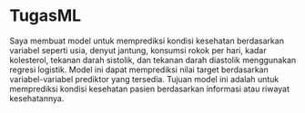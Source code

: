 # TugasML
Saya membuat model untuk memprediksi kondisi kesehatan berdasarkan variabel seperti usia, denyut jantung, konsumsi rokok per hari, kadar kolesterol, tekanan darah sistolik, dan tekanan darah diastolik menggunakan regresi logistik. Model ini dapat memprediksi nilai target berdasarkan variabel-variabel prediktor yang tersedia. Tujuan model ini adalah untuk memprediksi kondisi kesehatan pasien berdasarkan informasi atau riwayat kesehatannya.

